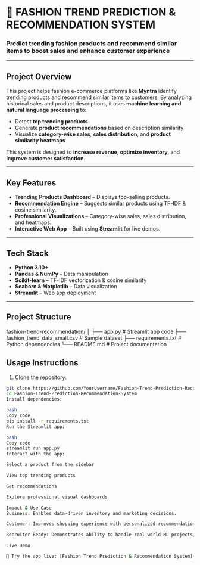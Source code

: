 # 👗 FASHION TREND PREDICTION & RECOMMENDATION SYSTEM
### Predict trending fashion products and recommend similar items to boost sales and enhance customer experience

---

## Project Overview
This project helps fashion e-commerce platforms like **Myntra** identify trending products and recommend similar items to customers. By analyzing historical sales and product descriptions, it uses **machine learning and natural language processing** to:

- Detect **top trending products**
- Generate **product recommendations** based on description similarity
- Visualize **category-wise sales**, **sales distribution**, and **product similarity heatmaps**

This system is designed to **increase revenue**, **optimize inventory**, and **improve customer satisfaction**.

---

## Key Features
- **Trending Products Dashboard** – Displays top-selling products.
- **Recommendation Engine** – Suggests similar products using TF-IDF & cosine similarity.
- **Professional Visualizations** – Category-wise sales, sales distribution, and heatmaps.
- **Interactive Web App** – Built using **Streamlit** for live demos.

---

## Tech Stack
- **Python 3.10+**
- **Pandas & NumPy** – Data manipulation
- **Scikit-learn** – TF-IDF vectorization & cosine similarity
- **Seaborn & Matplotlib** – Data visualization
- **Streamlit** – Web app deployment

---

## Project Structure
fashion-trend-recommendation/
│
├── app.py # Streamlit app code
├── fashion_trend_data_small.csv # Sample dataset
├── requirements.txt # Python dependencies
└── README.md # Project documentation


## Usage Instructions

1. Clone the repository:  
```bash
git clone https://github.com/YourUsername/Fashion-Trend-Prediction-Recommendation-System.git
cd Fashion-Trend-Prediction-Recommendation-System
Install dependencies:

bash
Copy code
pip install -r requirements.txt
Run the Streamlit app:

bash
Copy code
streamlit run app.py
Interact with the app:

Select a product from the sidebar

View top trending products

Get recommendations

Explore professional visual dashboards

Impact & Use Case
Business: Enables data-driven inventory and marketing decisions.

Customer: Improves shopping experience with personalized recommendations.

Recruiter Ready: Demonstrates ability to handle real-world ML projects, data visualization, and web deployment.

Live Demo

🚀 Try the app live: [Fashion Trend Prediction & Recommendation System](https://saireddy81797-fashion-trend-prediction-recommendatio-app-ogkg9z.streamlit.app/)

